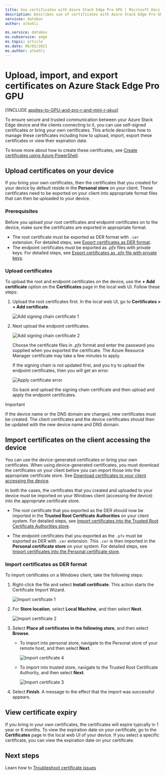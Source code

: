 ```yaml
---
title: Use certificates with Azure Stack Edge Pro GPU | Microsoft Docs
description: Describes use of certificates with Azure Stack Edge Pro GPU device including why to use, which types and how to upload certificates on your device.
services: databox
author: alkohli

ms.service: databox
ms.subservice: edge
ms.topic: article
ms.date: 06/01/2021
ms.author: alkohli
---
```

# Upload, import, and export certificates on Azure Stack Edge Pro GPU

[!INCLUDE [applies-to-GPU-and-pro-r-and-mini-r-skus](../../includes/azure-stack-edge-applies-to-gpu-pro-r-mini-r-sku.md)]

To ensure secure and trusted communication between your Azure Stack Edge device and the clients connecting to it, you can use self-signed certificates or bring your own certificates. This article describes how to manage these certificates including how to upload, import, export these certificates or view their expiration date.

To know more about how to create these certificates, see [Create certificates using Azure PowerShell](azure-stack-edge-gpu-create-certificates-powershell.md).


## Upload certificates on your device

If you bring your own certificates, then the certificates that you created for your device by default reside in the **Personal store** on your client. These certificates need to be exported on your client into appropriate format files that can then be uploaded to your device.


### Prerequisites

Before you upload your root certificates and endpoint certificates on to the device, make sure the certificates are exported in appropriate format.

- The root certificate must be exported as DER format with `.cer` extension. For detailed steps, see [Export certificates as DER format](azure-stack-edge-gpu-prepare-certificates-device-upload.md#export-certificates-as-der-format).
- The endpoint certificates must be exported as *.pfx* files with private keys. For detailed steps, see [Export certificates as *.pfx* file with private keys](azure-stack-edge-gpu-prepare-certificates-device-upload.md#export-certificates-as-pfx-format-with-private-key). 

### Upload certificates 

To upload the root and endpoint certificates on the device, use the **+ Add certificate** option on the **Certificates** page in the local web UI. Follow these steps:

1. Upload the root certificates first. In the local web UI, go to **Certificates > + Add certificate**.

    ![Add signing chain certificate 1](media/azure-stack-edge-series-manage-certificates/add-cert-1.png)

2. Next upload the endpoint certificates. 

    ![Add signing chain certificate 2](media/azure-stack-edge-series-manage-certificates/add-cert-2.png)

    Choose the certificate files in *.pfx* format and enter the password you supplied when you exported the certificate. The Azure Resource Manager certificate may take a few minutes to apply.

    If the signing chain is not updated first, and you try to upload the endpoint certificates, then you will get an error.

    ![Apply certificate error](media/azure-stack-edge-series-manage-certificates/apply-cert-error-1.png)

    Go back and upload the signing chain certificate and then upload and apply the endpoint certificates.

> [!IMPORTANT]
> If the device name or the DNS domain are changed, new certificates must be created. The client certificates and the device certificates should then be updated with the new device name and DNS domain. 

## Import certificates on the client accessing the device

You can use the device-generated certificates or bring your own certificates. When using device-generated certificates, you must download the certificates on your client before you can import those into the appropriate certificate store. See [Download certificates to your client accessing the device](azure-stack-edge-gpu-deploy-configure-certificates.md#generate-device-certificates).

In both the cases, the certificates that you created and uploaded to your device must be imported on your Windows client (accessing the device) into the appropriate certificate store. 

- The root certificate that you exported as the DER should now be imported in the **Trusted Root Certificate Authorities** on your client system. For detailed steps, see [Import certificates into the Trusted Root Certificate Authorities store](#import-certificates-as-der-format).

- The endpoint certificates that you exported as the `.pfx` must be exported as DER with `.cer` extension. This `.cer` is then imported in the **Personal certificate store** on your system. For detailed steps, see [Import certificates into the Personal certificate store](#import-certificates-as-der-format).

### Import certificates as DER format 

To import certificates on a Windows client, take the following steps:

1. Right-click the file and select **Install certificate**. This action starts the Certificate Import Wizard.

    ![Import certificate 1](media/azure-stack-edge-series-manage-certificates/import-cert-1.png)

2. For **Store location**, select **Local Machine**, and then select **Next**.

    ![Import certificate 2](media/azure-stack-edge-series-manage-certificates/import-cert-2.png)

3. Select **Place all certificates in the following store**, and then select **Browse**. 

    - To import into personal store, navigate to the Personal store of your remote host, and then select **Next**.

        ![Import certificate 4](media/azure-stack-edge-series-manage-certificates/import-cert-4.png)


    - To import into trusted store, navigate to the Trusted Root Certificate Authority, and then select **Next**.

        ![Import certificate 3](media/azure-stack-edge-series-manage-certificates/import-cert-3.png)

 
4. Select **Finish**. A message to the effect that the import was successful appears.


## View certificate expiry

If you bring in your own certificates, the certificates will expire typically in 1 year or 6 months. To view the expiration date on your certificate, go to the **Certificates** page in the local web UI of your device. If you select a specific certificate, you can view the expiration date on your certificate.


## Next steps

Learn how to [Troubleshoot certificate issues](azure-stack-edge-gpu-certificate-troubleshooting.md)
